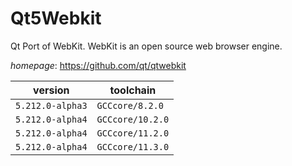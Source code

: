 # Qt5Webkit

Qt Port of WebKit. WebKit is an open source web browser engine.

*homepage*: <https://github.com/qt/qtwebkit>

version | toolchain
--------|----------
``5.212.0-alpha3`` | ``GCCcore/8.2.0``
``5.212.0-alpha4`` | ``GCCcore/10.2.0``
``5.212.0-alpha4`` | ``GCCcore/11.2.0``
``5.212.0-alpha4`` | ``GCCcore/11.3.0``
